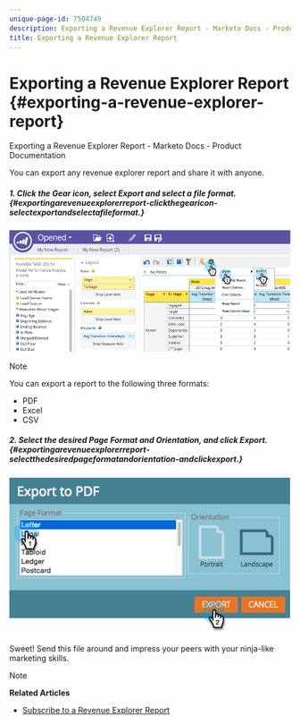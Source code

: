```yaml
---
unique-page-id: 7504749
description: Exporting a Revenue Explorer Report - Marketo Docs - Product Documentation
title: Exporting a Revenue Explorer Report
---
```


# Exporting a Revenue Explorer Report {#exporting-a-revenue-explorer-report}

Exporting a Revenue Explorer Report - Marketo Docs - Product Documentation

You can export any revenue explorer report and share it with anyone.

##### 1. Click the Gear icon, select Export and select a file format.  {#exportingarevenueexplorerreport-clickthegearicon-selectexportandselectafileformat.}

![](assets/image2015-3-26-14-3a2-3a19.png)

>[!NOTE]
>
>You can export a report to the following three formats:
>
>* PDF
>* Excel
>* CSV
>

##### 2. Select the desired Page Format and Orientation, and click Export. {#exportingarevenueexplorerreport-selectthedesiredpageformatandorientation-andclickexport.}

![](assets/image2015-3-27-16-3a18-3a34.png)

Sweet! Send this file around and impress your peers with your ninja-like marketing skills.

>[!NOTE]
>
>**Related Articles**
>
>* [Subscribe to a Revenue Explorer Report](subscribe-to-a-revenue-explorer-report.md)
>

